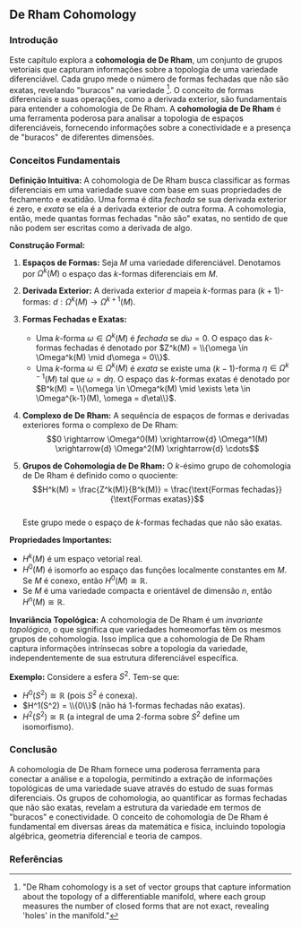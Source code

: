 ## De Rham Cohomology

### Introdução
Este capítulo explora a **cohomologia de De Rham**, um conjunto de grupos vetoriais que capturam informações sobre a topologia de uma variedade diferenciável. Cada grupo mede o número de formas fechadas que não são exatas, revelando "buracos" na variedade [^contexto]. O conceito de formas diferenciais e suas operações, como a derivada exterior, são fundamentais para entender a cohomologia de De Rham. A **cohomologia de De Rham** é uma ferramenta poderosa para analisar a topologia de espaços diferenciáveis, fornecendo informações sobre a conectividade e a presença de "buracos" de diferentes dimensões.

### Conceitos Fundamentais

**Definição Intuitiva:** A cohomologia de De Rham busca classificar as formas diferenciais em uma variedade suave com base em suas propriedades de fechamento e exatidão. Uma forma é dita *fechada* se sua derivada exterior é zero, e *exata* se ela é a derivada exterior de outra forma. A cohomologia, então, mede quantas formas fechadas "não são" exatas, no sentido de que não podem ser escritas como a derivada de algo.

**Construção Formal:**
1.  **Espaços de Formas:** Seja $M$ uma variedade diferenciável. Denotamos por $\Omega^k(M)$ o espaço das $k$-formas diferenciais em $M$.

2.  **Derivada Exterior:** A derivada exterior $d$ mapeia $k$-formas para $(k+1)$-formas: $d: \Omega^k(M) \rightarrow \Omega^{k+1}(M)$.

3.  **Formas Fechadas e Exatas:**
    *   Uma $k$-forma $\omega \in \Omega^k(M)$ é *fechada* se $d\omega = 0$. O espaço das $k$-formas fechadas é denotado por $Z^k(M) = \\{\omega \in \Omega^k(M) \mid d\omega = 0\\}$.
    *   Uma $k$-forma $\omega \in \Omega^k(M)$ é *exata* se existe uma $(k-1)$-forma $\eta \in \Omega^{k-1}(M)$ tal que $\omega = d\eta$. O espaço das $k$-formas exatas é denotado por $B^k(M) = \\{\omega \in \Omega^k(M) \mid \exists \eta \in \Omega^{k-1}(M), \omega = d\eta\\}$.

4.  **Complexo de De Rham:** A sequência de espaços de formas e derivadas exteriores forma o complexo de De Rham:
    $$0 \rightarrow \Omega^0(M) \xrightarrow{d} \Omega^1(M) \xrightarrow{d} \Omega^2(M) \xrightarrow{d} \cdots$$

5.  **Grupos de Cohomologia de De Rham:** O $k$-ésimo grupo de cohomologia de De Rham é definido como o quociente:
    $$H^k(M) = \frac{Z^k(M)}{B^k(M)} = \frac{\text{Formas fechadas}}{\text{Formas exatas}}$$\
    Este grupo mede o espaço de $k$-formas fechadas que não são exatas.

**Propriedades Importantes:**
*   $H^k(M)$ é um espaço vetorial real.
*   $H^0(M)$ é isomorfo ao espaço das funções localmente constantes em $M$. Se $M$ é conexo, então $H^0(M) \cong \mathbb{R}$.
*   Se $M$ é uma variedade compacta e orientável de dimensão $n$, então $H^n(M) \cong \mathbb{R}$.

**Invariância Topológica:** A cohomologia de De Rham é um *invariante topológico*, o que significa que variedades homeomorfas têm os mesmos grupos de cohomologia. Isso implica que a cohomologia de De Rham captura informações intrínsecas sobre a topologia da variedade, independentemente de sua estrutura diferenciável específica.

**Exemplo:** Considere a esfera $S^2$. Tem-se que:
*   $H^0(S^2) \cong \mathbb{R}$ (pois $S^2$ é conexa).
*   $H^1(S^2) = \\{0\\}$ (não há 1-formas fechadas não exatas).
*   $H^2(S^2) \cong \mathbb{R}$ (a integral de uma 2-forma sobre $S^2$ define um isomorfismo).

### Conclusão
A cohomologia de De Rham fornece uma poderosa ferramenta para conectar a análise e a topologia, permitindo a extração de informações topológicas de uma variedade suave através do estudo de suas formas diferenciais. Os grupos de cohomologia, ao quantificar as formas fechadas que não são exatas, revelam a estrutura da variedade em termos de "buracos" e conectividade. O conceito de cohomologia de De Rham é fundamental em diversas áreas da matemática e física, incluindo topologia algébrica, geometria diferencial e teoria de campos.

### Referências
[^contexto]: "De Rham cohomology is a set of vector groups that capture information about the topology of a differentiable manifold, where each group measures the number of closed forms that are not exact, revealing \'holes\' in the manifold."

<!-- END -->